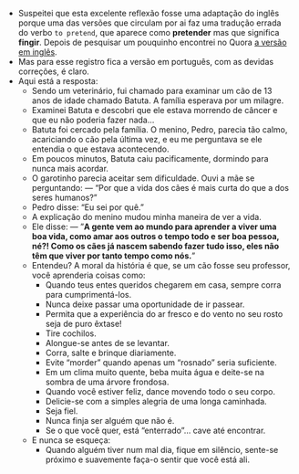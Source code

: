 - Suspeitei que esta excelente reflexão fosse uma adaptação do inglês porque uma das versões que circulam por ai faz uma tradução errada do verbo `to pretend`, que aparece como **pretender** mas que significa **fingir**. Depois de pesquisar um pouquinho encontrei no Quora [a versão em inglês](https://qr.ae/pGF8Cj).
- Mas para esse registro fica a versão em português, com as devidas correções, é claro.
- Aqui está a resposta:
	- Sendo um veterinário, fui chamado para examinar um cão de 13 anos de idade chamado Batuta. A família esperava por um milagre.
	- Examinei Batuta e descobri que ele estava morrendo de câncer e que eu não poderia fazer nada…
	- Batuta foi cercado pela família. O menino, Pedro, parecia tão calmo, acariciando o cão pela última vez, e eu me perguntava se ele entendia o que estava acontecendo.
	- Em poucos minutos, Batuta caiu pacificamente, dormindo para nunca mais acordar.
	- O garotinho parecia aceitar sem dificuldade. Ouvi a mãe se perguntando: — “Por que a vida dos cães é mais curta do que a dos seres humanos?”
	- Pedro disse: “Eu sei por quê.”
	- A explicação do menino mudou minha maneira de ver a vida.
	- Ele disse: — ”**A gente vem ao mundo para aprender a viver uma boa vida, como amar aos outros o tempo todo e ser boa pessoa, né?! Como os cães já nascem sabendo fazer tudo isso, eles não têm que viver por tanto tempo como nós.**”
	- Entendeu? A moral da história é que, se um cão fosse seu professor, você aprenderia coisas como:
		- Quando teus entes queridos chegarem em casa, sempre corra para cumprimentá-los.
		- Nunca deixe passar uma oportunidade de ir passear.
		- Permita que a experiência do ar fresco e do vento no seu rosto seja de puro êxtase!
		- Tire cochilos.
		- Alongue-se antes de se levantar.
		- Corra, salte e brinque diariamente.
		- Evite “morder” quando apenas um “rosnado” seria suficiente.
		- Em um clima muito quente, beba muita água e deite-se na sombra de uma árvore frondosa.
		- Quando você estiver feliz, dance movendo todo o seu corpo.
		- Delicie-se com a simples alegria de uma longa caminhada.
		- Seja fiel.
		- Nunca finja ser alguém que não é.
		- Se o que você quer, está “enterrado”… cave até encontrar.
	- E nunca se esqueça:
		- Quando alguém tiver num mal dia, fique em silêncio, sente-se próximo e suavemente faça-o sentir que você está ali.